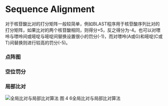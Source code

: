 # Sequence Alignment

对于核苷酸比对的打分矩阵一般较简单，例如BLAST程序用于核苷酸序列比对的打分矩阵，如果比对的两个核苷酸相同，则得分+5，反之得分为-4。也可以对嘌呤与嘌呤间或嘧啶与嘧啶间替换设置很小的罚分(-1)，而对嘌呤(A或G)和嘧啶(C或T)间替换则进行较高的罚分(-5)。
### 点阵图

### 空位罚分

### 局部比对
![全局比对与局部比对算法](https://raw.githubusercontent.com/adong77/bigbook/master/imageBed/book/fig4-6.png)
图 4 6全局比对与局部比对算法